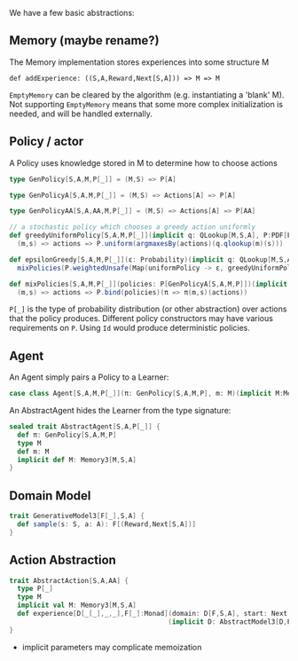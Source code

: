We have a few basic abstractions:


Memory (maybe rename?)
------------
The Memory implementation stores experiences into some structure M
```
def addExperience: ((S,A,Reward,Next[S,A])) => M => M
```

`EmptyMemory` can be cleared by the algorithm (e.g. instantiating a 'blank' M).
Not supporting `EmptyMemory` means that some more complex initialization is needed,
and will be handled externally.

Policy / actor
------
A Policy uses knowledge stored in M to determine how to choose actions
```scala
type GenPolicy[S,A,M,P[_]] = (M,S) => P[A]

type GenPolicyA[S,A,M,P[_]] = (M,S) => Actions[A] => P[A]

type GenPolicyAA[S,A,AA,M,P[_]] = (M,S) => Actions[A] => P[AA]

// a stochastic policy which chooses a greedy action uniformly
def greedyUniformPolicy[S,A,M,P[_]](implicit q: QLookup[M,S,A], P:PDF[P]): GenPolicyA[S,A,M,P] =
  (m,s) => actions => P.uniform(argmaxesBy(actions)(q.qlookup(m)(s)))

def epsilonGreedy[S,A,M,P[_]](ε: Probability)(implicit q: QLookup[M,S,A], P:PDF[P]): GenPolicyA[S,A,M,P] =
  mixPolicies(P.weightedUnsafe(Map(uniformPolicy -> ε, greedyUniformPolicy -> (1-ε))))

def mixPolicies[S,A,M,P[_]](policies: P[GenPolicyA[S,A,M,P]])(implicit P:Bind[P]): GenPolicyA[S,A,M,P] =
  (m,s) => actions => P.bind(policies)(π => π(m,s)(actions))
```
`P[_]` is the type of probability distribution (or other abstraction) over actions that the policy produces.
Different policy constructors may have various requirements on `P`.  Using `Id` would produce deterministic policies.



Agent
-----
An Agent simply pairs a Policy to a Learner:
```scala
case class Agent[S,A,M,P[_]](π: GenPolicy[S,A,M,P], m: M)(implicit M:Memory3[M,S,A])
```

An AbstractAgent hides the Learner from the type signature:
```scala
sealed trait AbstractAgent[S,A,P[_]] {
  def π: GenPolicy[S,A,M,P]
  type M
  def m: M
  implicit def M: Memory3[M,S,A]
}
```

Domain Model
------
```scala
trait GenerativeModel3[F[_],S,A] {
  def sample(s: S, a: A): F[(Reward,Next[S,A])]
}
```

Action Abstraction
-----
```scala
trait AbstractAction[S,A,AA] {
  type P[_]
  type M
  implicit val M: Memory3[M,S,A]
  def experience[D[_[_],_,_],F[_]:Monad](domain: D[F,S,A], start: Next[S,A], action: AA)
                                        (implicit D: AbstractModel3[D,F,S,A], sample: P ~> F): F[(M,HistoryA[S,A],Next[S,A])]
}
```


- implicit parameters may complicate memoization
